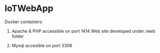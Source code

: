 # IoTWebApp

Docker containers:
1. Apache & PHP
accessible on port 1414
Web site developed under /web folder

2. Mysql
accesible on port 3306
